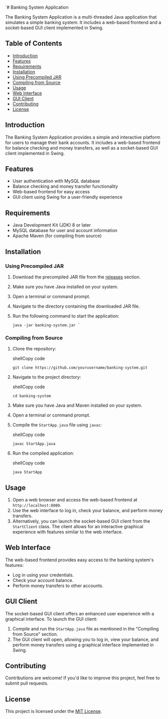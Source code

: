 `# Banking System Application

The Banking System Application is a multi-threaded Java application that simulates a simple banking system. It includes a web-based frontend and a socket-based GUI client implemented in Swing.

## Table of Contents

- [Introduction](#introduction)
- [Features](#features)
- [Requirements](#requirements)
- [Installation](#installation)
 - [Using Precompiled JAR](#using-precompiled-jar)
 - [Compiling from Source](#compiling-from-source)
- [Usage](#usage)
- [Web Interface](#web-interface)
- [GUI Client](#gui-client)
- [Contributing](#contributing)
- [License](#license)

## Introduction

The Banking System Application provides a simple and interactive platform for users to manage their bank accounts. It includes a web-based frontend for balance checking and money transfers, as well as a socket-based GUI client implemented in Swing.

## Features

- User authentication with MySQL database
- Balance checking and money transfer functionality
- Web-based frontend for easy access
- GUI client using Swing for a user-friendly experience

## Requirements

- Java Development Kit (JDK) 8 or later
- MySQL database for user and account information
- Apache Maven (for compiling from source)

## Installation

### Using Precompiled JAR

1. Download the precompiled JAR file from the [releases](https://github.com/yourusername/banking-system/releases) section.
2. Make sure you have Java installed on your system.
3. Open a terminal or command prompt.
4. Navigate to the directory containing the downloaded JAR file.
5. Run the following command to start the application:

   ```shell
   java -jar banking-system.jar `

### Compiling from Source

1.  Clone the repository:

    shellCopy code

    `git clone https://github.com/yourusername/banking-system.git`

2.  Navigate to the project directory:

    shellCopy code

    `cd banking-system`

3.  Make sure you have Java and Maven installed on your system.

4.  Open a terminal or command prompt.

5.  Compile the `StartApp.java` file using `javac`:

    shellCopy code

    `javac StartApp.java`

6.  Run the compiled application:

    shellCopy code

    `java StartApp`

Usage
-----

1.  Open a web browser and access the web-based frontend at `http://localhost:8080`.
2.  Use the web interface to log in, check your balance, and perform money transfers.
3.  Alternatively, you can launch the socket-based GUI client from the `StartClient` class. The client allows for an interactive graphical experience with features similar to the web interface.

Web Interface
-------------

The web-based frontend provides easy access to the banking system's features:

-   Log in using your credentials.
-   Check your account balance.
-   Perform money transfers to other accounts.

GUI Client
----------

The socket-based GUI client offers an enhanced user experience with a graphical interface. To launch the GUI client:

1.  Compile and run the `StartApp.java` file as mentioned in the "Compiling from Source" section.
2.  The GUI client will open, allowing you to log in, view your balance, and perform money transfers using a graphical interface implemented in Swing.

Contributing
------------

Contributions are welcome! If you'd like to improve this project, feel free to submit pull requests.

License
-------

This project is licensed under the [MIT License](https://chat.openai.com/c/LICENSE).
